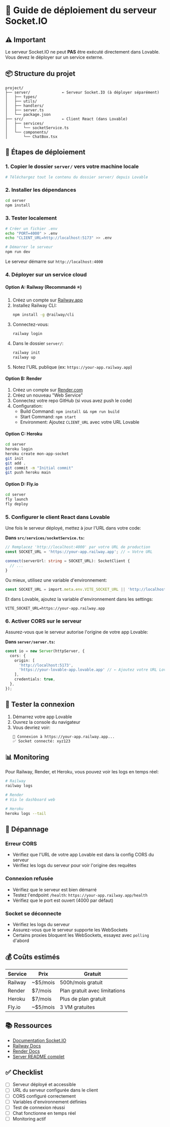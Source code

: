 # 🚀 Guide de déploiement du serveur Socket.IO

## ⚠️ Important

Le serveur Socket.IO ne peut **PAS** être exécuté directement dans Lovable. Vous devez le déployer sur un service externe.

## 📦 Structure du projet

```
project/
├── server/              ← Serveur Socket.IO (à déployer séparément)
│   ├── types/
│   ├── utils/
│   ├── handlers/
│   ├── server.ts
│   └── package.json
├── src/                 ← Client React (dans Lovable)
│   ├── services/
│   │   └── socketService.ts
│   └── components/
│       └── ChatBox.tsx
```

## 🎯 Étapes de déploiement

### 1. Copier le dossier `server/` vers votre machine locale

```bash
# Téléchargez tout le contenu du dossier server/ depuis Lovable
```

### 2. Installer les dépendances

```bash
cd server
npm install
```

### 3. Tester localement

```bash
# Créer un fichier .env
echo "PORT=4000" > .env
echo "CLIENT_URL=http://localhost:5173" >> .env

# Démarrer le serveur
npm run dev
```

Le serveur démarre sur `http://localhost:4000`

### 4. Déployer sur un service cloud

#### Option A: Railway (Recommandé ⭐)

1. Créez un compte sur [Railway.app](https://railway.app)
2. Installez Railway CLI:
   ```bash
   npm install -g @railway/cli
   ```
3. Connectez-vous:
   ```bash
   railway login
   ```
4. Dans le dossier `server/`:
   ```bash
   railway init
   railway up
   ```
5. Notez l'URL publique (ex: `https://your-app.railway.app`)

#### Option B: Render

1. Créez un compte sur [Render.com](https://render.com)
2. Créez un nouveau "Web Service"
3. Connectez votre repo GitHub (si vous avez push le code)
4. Configuration:
   - Build Command: `npm install && npm run build`
   - Start Command: `npm start`
   - Environment: Ajoutez `CLIENT_URL` avec votre URL Lovable

#### Option C: Heroku

```bash
cd server
heroku login
heroku create mon-app-socket
git init
git add .
git commit -m "Initial commit"
git push heroku main
```

#### Option D: Fly.io

```bash
cd server
fly launch
fly deploy
```

### 5. Configurer le client React dans Lovable

Une fois le serveur déployé, mettez à jour l'URL dans votre code:

**Dans `src/services/socketService.ts`:**

```typescript
// Remplacez 'http://localhost:4000' par votre URL de production
const SOCKET_URL = 'https://your-app.railway.app'; // ← Votre URL

connect(serverUrl: string = SOCKET_URL): SocketClient {
  // ...
}
```

Ou mieux, utilisez une variable d'environnement:

```typescript
const SOCKET_URL = import.meta.env.VITE_SOCKET_URL || 'http://localhost:4000';
```

Et dans Lovable, ajoutez la variable d'environnement dans les settings:
```
VITE_SOCKET_URL=https://your-app.railway.app
```

### 6. Activer CORS sur le serveur

Assurez-vous que le serveur autorise l'origine de votre app Lovable:

**Dans `server/server.ts`:**

```typescript
const io = new Server(httpServer, {
  cors: {
    origin: [
      'http://localhost:5173',
      'https://your-lovable-app.lovable.app' // ← Ajoutez votre URL Lovable
    ],
    credentials: true,
  },
});
```

## 🧪 Tester la connexion

1. Démarrez votre app Lovable
2. Ouvrez la console du navigateur
3. Vous devriez voir:
   ```
   🔌 Connexion à https://your-app.railway.app...
   ✅ Socket connecté: xyz123
   ```

## 📊 Monitoring

Pour Railway, Render, et Heroku, vous pouvez voir les logs en temps réel:

```bash
# Railway
railway logs

# Render
# Via le dashboard web

# Heroku
heroku logs --tail
```

## 🔧 Dépannage

### Erreur CORS
- Vérifiez que l'URL de votre app Lovable est dans la config CORS du serveur
- Vérifiez les logs du serveur pour voir l'origine des requêtes

### Connexion refusée
- Vérifiez que le serveur est bien démarré
- Testez l'endpoint `/health`: `https://your-app.railway.app/health`
- Vérifiez que le port est ouvert (4000 par défaut)

### Socket se déconnecte
- Vérifiez les logs du serveur
- Assurez-vous que le serveur supporte les WebSockets
- Certains proxies bloquent les WebSockets, essayez avec `polling` d'abord

## 💰 Coûts estimés

| Service | Prix | Gratuit |
|---------|------|---------|
| Railway | ~$5/mois | 500h/mois gratuit |
| Render | $7/mois | Plan gratuit avec limitations |
| Heroku | $7/mois | Plus de plan gratuit |
| Fly.io | ~$5/mois | 3 VM gratuites |

## 📚 Ressources

- [Documentation Socket.IO](https://socket.io/docs/v4/)
- [Railway Docs](https://docs.railway.app)
- [Render Docs](https://render.com/docs)
- [Server README complet](./server/README.md)

## ✅ Checklist

- [ ] Serveur déployé et accessible
- [ ] URL du serveur configurée dans le client
- [ ] CORS configuré correctement
- [ ] Variables d'environnement définies
- [ ] Test de connexion réussi
- [ ] Chat fonctionne en temps réel
- [ ] Monitoring actif
